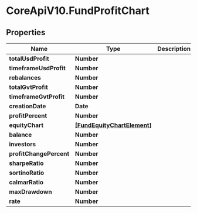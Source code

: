 # CoreApiV10.FundProfitChart

## Properties
Name | Type | Description | Notes
------------ | ------------- | ------------- | -------------
**totalUsdProfit** | **Number** |  | [optional] 
**timeframeUsdProfit** | **Number** |  | [optional] 
**rebalances** | **Number** |  | [optional] 
**totalGvtProfit** | **Number** |  | [optional] 
**timeframeGvtProfit** | **Number** |  | [optional] 
**creationDate** | **Date** |  | [optional] 
**profitPercent** | **Number** |  | [optional] 
**equityChart** | [**[FundEquityChartElement]**](FundEquityChartElement.md) |  | [optional] 
**balance** | **Number** |  | [optional] 
**investors** | **Number** |  | [optional] 
**profitChangePercent** | **Number** |  | [optional] 
**sharpeRatio** | **Number** |  | [optional] 
**sortinoRatio** | **Number** |  | [optional] 
**calmarRatio** | **Number** |  | [optional] 
**maxDrawdown** | **Number** |  | [optional] 
**rate** | **Number** |  | [optional] 


